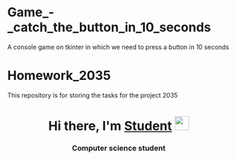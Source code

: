 # Game_-_catch_the_button_in_10_seconds
A console game on tkinter in which we need to press a button in 10 seconds
# Homework_2035
This repository is for storing the tasks for the project 2035
<h1 align="center">Hi there, I'm <a href="https://github.com/IGRAMOL" target="_blank">Student</a> 
<img src="https://yandex.ru/images/search?pos=11&from=tabbar&text=%D0%B3%D0%B8%D1%84+%D0%BA%D0%B0%D1%80%D1%82%D0%B8%D0%BD%D0%BA%D0%B0+%D0%BF%D0%B0%D0%BB%D0%B5%D1%86&img_url=http%3A%2F%2Fgiffun.ru%2Fwp-content%2Fuploads%2F2022%2F06%2FKr7Q.gif&rpt=simage&lr=213" height="32"/></h1>
<h3 align="center">Computer science student</h3>
